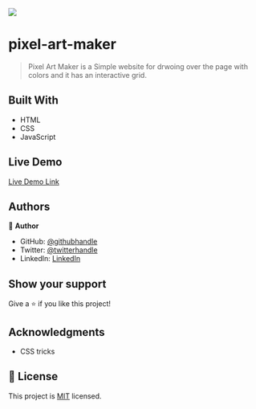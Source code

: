 
![](https://img.shields.io/badge/pixelartmaker-blueviolet)

# pixel-art-maker

> Pixel Art Maker is a Simple website for drwoing over the page with colors and it has an interactive grid.

## Built With

- HTML
- CSS
- JavaScript

## Live Demo

[Live Demo Link](https://fabuloustours.netlify.app/)


## Authors

👤 **Author**

- GitHub: [@githubhandle](https://github.com/Shaher-11)
- Twitter: [@twitterhandle](https://twitter.com/ShaherShamroukh/)
- LinkedIn: [LinkedIn](https://www.linkedin.com/in/shaher-shamroukh/)

## Show your support

Give a ⭐️ if you like this project!

## Acknowledgments

- CSS tricks

## 📝 License

This project is [MIT](lic.url) licensed.
